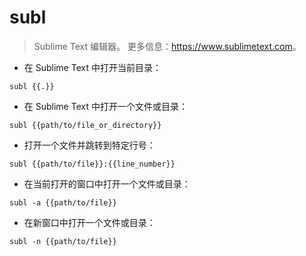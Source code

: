 # subl

> Sublime Text 编辑器。
> 更多信息：<https://www.sublimetext.com>。

- 在 Sublime Text 中打开当前目录：

`subl {{.}}`

- 在 Sublime Text 中打开一个文件或目录：

`subl {{path/to/file_or_directory}}`

- 打开一个文件并跳转到特定行号：

`subl {{path/to/file}}:{{line_number}}`

- 在当前打开的窗口中打开一个文件或目录：

`subl -a {{path/to/file}}`

- 在新窗口中打开一个文件或目录：

`subl -n {{path/to/file}}`